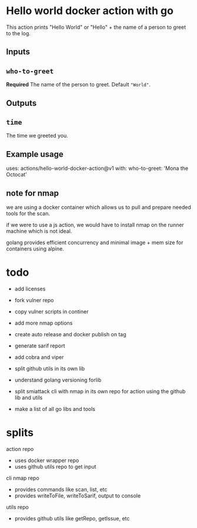# Hello world docker action with go

This action prints "Hello World" or "Hello" + the name of a person to greet to the log.

## Inputs

## `who-to-greet`

**Required** The name of the person to greet. Default `"World"`.

## Outputs

## `time`

The time we greeted you.

## Example usage

uses: actions/hello-world-docker-action@v1
with:
who-to-greet: 'Mona the Octocat'

## note for nmap

we are using a docker container which allows us to pull and prepare needed tools for the scan.

if we were to use a js action, we would have to install nmap on the runner machine which is not ideal.

golang provides efficient concurrency and minimal image + mem size for containers using alpine.

# todo

- add licenses
- fork vulner repo
- copy vulner scripts in continer
- add more nmap options
- create auto release and docker publish on tag
- generate sarif report
- add cobra and viper
- split github utils in its own lib
- understand golang versioning forlib
- split smiattack cli with nmap in its own repo for action using the github lib and utils

- make a list of all go libs and tools

# splits

action repo

- uses docker wrapper repo
- uses github utils repo to get input

cli nmap repo

- provides commands like scan, list, etc
- provides writeToFile, writeToSarif, output to console

utils repo

- provides github utils like getRepo, getIssue, etc
